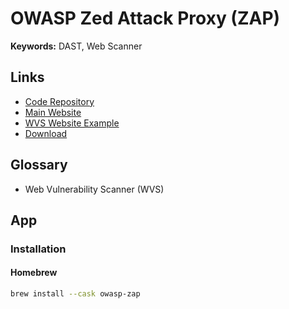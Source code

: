 # OWASP Zed Attack Proxy (ZAP)

<!--
https://app.pluralsight.com/paths/skill/web-application-scanning-with-owasp-zap
https://app.pluralsight.com/library/courses/owasp-zap-web-app-pentesting/table-of-contents
-->

**Keywords:** DAST, Web Scanner

## Links

- [Code Repository](https://github.com/zaproxy/zaproxy)
- [Main Website](https://zaproxy.org/)
- [WVS Website Example](http://testphp.vulnweb.com/)
- [Download](https://zaproxy.org/download/)

## Glossary

- Web Vulnerability Scanner (WVS)

## App

### Installation

#### Homebrew

```sh
brew install --cask owasp-zap
```
